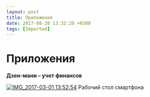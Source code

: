 ```yaml
---
layout: post
title: Приложения
date: 2017-08-20 13:32:20 +0300
tags: [Imported]
---
```

# Приложения

**Дзен-мани – учет финансов**

[![IMG_2017-03-01 13:52:54](https://vlaim.s3.amazonaws.com/uploads/2017/03/IMG_2017-03-01-135254-576x1024.jpg)](https://vlaim.s3.amazonaws.com/uploads/2017/03/IMG_2017-03-01-135254.jpg) Рабочий стол смартфона